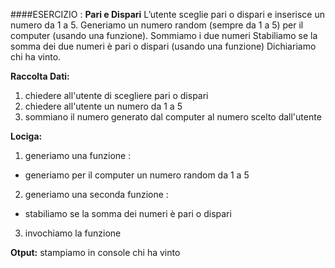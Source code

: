 ####ESERCIZIO :
**Pari e Dispari**
L’utente sceglie pari o dispari e inserisce un numero da 1 a 5.
Generiamo un numero random (sempre da 1 a 5) per il computer (usando una funzione).
Sommiamo i due numeri
Stabiliamo se la somma dei due numeri è pari o dispari (usando una funzione)
Dichiariamo chi ha vinto.

**Raccolta Dati:** 
1. chiedere all'utente di scegliere pari o dispari
2. chiedere all'utente un numero da 1 a 5 
3. sommiano il numero generato dal computer al numero scelto dall'utente


**Lociga:**

1. generiamo una funzione :
- generiamo per il computer un numero random da 1 a 5 

2. generiamo una seconda funzione :
- stabiliamo se la somma dei numeri è pari o dispari 

3. invochiamo la funzione 

**Otput:** 
stampiamo in console chi ha vinto



